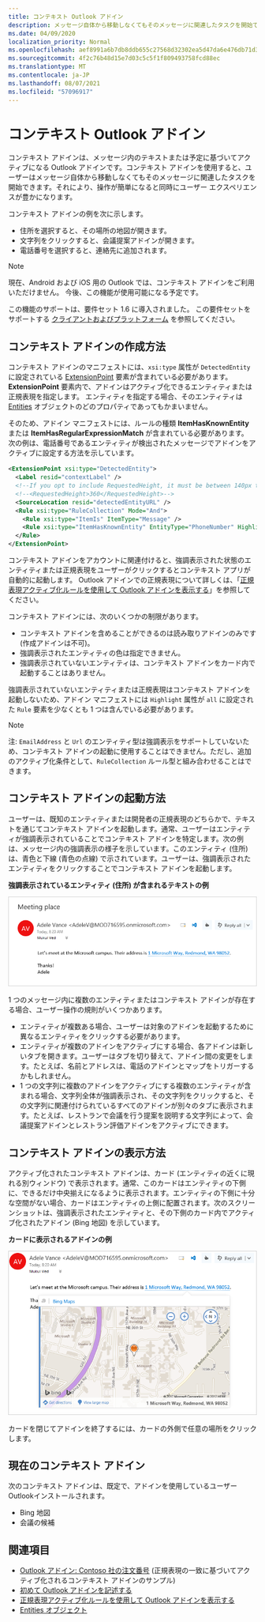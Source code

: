 ```yaml
---
title: コンテキスト Outlook アドイン
description: メッセージ自体から移動しなくてもそのメッセージに関連したタスクを開始できます。それにより、操作が簡単になると同時にユーザー エクスペリエンスが豊かになります。
ms.date: 04/09/2020
localization_priority: Normal
ms.openlocfilehash: aef8991a6b7db8ddb655c27568d32302ea5d47da6e476db71d38c527f91444b6
ms.sourcegitcommit: 4f2c76b48d15e7d03c5c5f1f809493758fcd88ec
ms.translationtype: MT
ms.contentlocale: ja-JP
ms.lasthandoff: 08/07/2021
ms.locfileid: "57096917"
---
```

# <a name="contextual-outlook-add-ins"></a>コンテキスト Outlook アドイン

コンテキスト アドインは、メッセージ内のテキストまたは予定に基づいてアクティブになる Outlook アドインです。コンテキスト アドインを使用すると、ユーザーはメッセージ自体から移動しなくてもそのメッセージに関連したタスクを開始できます。それにより、操作が簡単になると同時にユーザー エクスペリエンスが豊かになります。

コンテキスト アドインの例を次に示します。

- 住所を選択すると、その場所の地図が開きます。
- 文字列をクリックすると、会議提案アドインが開きます。
- 電話番号を選択すると、連絡先に追加されます。


> [!NOTE]
> 現在、Android および iOS 用の Outlook では、コンテキスト アドインをご利用いただけません。 今後、この機能が使用可能になる予定です。
>
> この機能のサポートは、要件セット 1.6 に導入されました。 この要件セットをサポートする [クライアントおよびプラットフォーム](../reference/requirement-sets/outlook-api-requirement-sets.md#requirement-sets-supported-by-exchange-servers-and-outlook-clients) を参照してください。

## <a name="how-to-make-a-contextual-add-in"></a>コンテキスト アドインの作成方法

コンテキスト アドインのマニフェストには、`xsi:type` 属性が `DetectedEntity` に設定されている [ExtensionPoint](../reference/manifest/extensionpoint.md#detectedentity) 要素が含まれている必要があります。 **ExtensionPoint** 要素内で、アドインはアクティブ化できるエンティティまたは正規表現を指定します。 エンティティを指定する場合、そのエンティティは [Entities](/javascript/api/outlook/office.entities) オブジェクトのどのプロパティであってもかまいません。

そのため、アドイン マニフェストには、ルールの種類 **ItemHasKnownEntity** または **ItemHasRegularExpressionMatch** が含まれている必要があります。 次の例は、電話番号であるエンティティが検出されたメッセージでアドインをアクティブに設定する方法を示しています。

```XML
<ExtensionPoint xsi:type="DetectedEntity">
  <Label resid="contextLabel" />
  <!--If you opt to include RequestedHeight, it must be between 140px to 450px, inclusive.-->
  <!--<RequestedHeight>360</RequestedHeight>-->
  <SourceLocation resid="detectedEntityURL" />
  <Rule xsi:type="RuleCollection" Mode="And">
    <Rule xsi:type="ItemIs" ItemType="Message" />
    <Rule xsi:type="ItemHasKnownEntity" EntityType="PhoneNumber" Highlight="all" />
  </Rule>
</ExtensionPoint>
```

コンテキスト アドインをアカウントに関連付けると、強調表示された状態のエンティティまたは正規表現をユーザーがクリックするとコンテキスト アプリが自動的に起動します。 Outlook アドインでの正規表現について詳しくは、「[正規表現アクティブ化ルールを使用して Outlook アドインを表示する](use-regular-expressions-to-show-an-outlook-add-in.md)」を参照してください。

コンテキスト アドインには、次のいくつかの制限があります。

- コンテキスト アドインを含めることができるのは読み取りアドインのみです (作成アドインは不可)。
- 強調表示されたエンティティの色は指定できません。
- 強調表示されていないエンティティは、コンテキスト アドインをカード内で起動することはありません。

強調表示されていないエンティティまたは正規表現はコンテキスト アドインを起動しないため、アドイン マニフェストには `Highlight` 属性が `all` に設定された `Rule` 要素を少なくとも 1 つは含んでいる必要があります。

> [!NOTE]
> 注: `EmailAddress` と `Url` のエンティティ型は強調表示をサポートしていないため、コンテキスト アドインの起動に使用することはできません。ただし、追加のアクティブ化条件として、`RuleCollection` ルール型と組み合わせることはできます。

## <a name="how-to-launch-a-contextual-add-in"></a>コンテキスト アドインの起動方法

ユーザーは、既知のエンティティまたは開発者の正規表現のどちらかで、テキストを通じてコンテキスト アドインを起動します。通常、ユーザーはエンティティが強調表示されていることでコンテキスト アドインを特定します。次の例は、メッセージ内の強調表示の様子を示しています。このエンティティ (住所) は、青色と下線 (青色の点線) で示されています。ユーザーは、強調表示されたエンティティをクリックすることでコンテキスト アドインを起動します。 

**強調表示されているエンティティ (住所) が含まれるテキストの例**

![メール内の強調表示されたエンティティを表示します。](../images/outlook-detected-entity-highlight.png)
    
1 つのメッセージ内に複数のエンティティまたはコンテキスト アドインが存在する場合、ユーザー操作の規則がいくつかあります。

- エンティティが複数ある場合、ユーザーは対象のアドインを起動するために異なるエンティティをクリックする必要があります。
- エンティティが複数のアドインをアクティブにする場合、各アドインは新しいタブを開きます。ユーザーはタブを切り替えて、アドイン間の変更をします。たとえば、名前とアドレスは、電話のアドインとマップをトリガーするかもしれません。
- 1 つの文字列に複数のアドインをアクティブにする複数のエンティティが含まれる場合、文字列全体が強調表示され、その文字列をクリックすると、その文字列に関連付けられているすべてのアドインが別々のタブに表示されます。たとえば、レストランで会議を行う提案を説明する文字列によって、会議提案アドインとレストラン評価アドインをアクティブにできます。

## <a name="how-a-contextual-add-in-displays"></a>コンテキスト アドインの表示方法

アクティブ化されたコンテキスト アドインは、カード (エンティティの近くに現れる別ウィンドウ) で表示されます。通常、このカードはエンティティの下側に、できるだけ中央揃えになるように表示されます。エンティティの下側に十分な空間がない場合、カードはエンティティの上側に配置されます。次のスクリーンショットは、強調表示されたエンティティと、その下側のカード内でアクティブ化されたアドイン (Bing 地図) を示しています。

**カードに表示されるアドインの例**

![カード内のコンテキスト アプリを示す。](../images/outlook-detected-entity-card.png)

カードを閉じてアドインを終了するには、カードの外側で任意の場所をクリックします。

## <a name="current-contextual-add-ins"></a>現在のコンテキスト アドイン

次のコンテキスト アドインは、既定で、アドインを使用しているユーザー Outlookインストールされます。

- Bing 地図
- 会議の候補

## <a name="see-also"></a>関連項目

- [Outlook アドイン: Contoso 社の注文番号](https://github.com/OfficeDev/Outlook-Add-In-Contextual-Regex) (正規表現の一致に基づいてアクティブ化されるコンテキスト アドインのサンプル)
- [初めて Outlook アドインを記述する](../quickstarts/outlook-quickstart.md)
- [正規表現アクティブ化ルールを使用して Outlook アドインを表示する](use-regular-expressions-to-show-an-outlook-add-in.md)
- [Entities オブジェクト](/javascript/api/outlook/office.entities)
